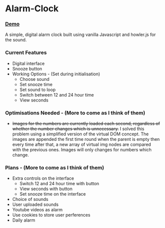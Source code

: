 # Alarm-Clock

### [Demo](https://dbuzzin.github.io/alarm-clock/)

A simple, digital alarm clock built using vanilla Javascript and howler.js for the sound.

### Current Features

* Digital interface
* Snooze button
* Working Options - (Set during initialisation)
  * Choose sound
  * Set snooze time
  * Set sound to loop
  * Switch between 12 and 24 hour time
  * View seconds

### Optimisations Needed - (More to come as I think of them)

* ~~Images for the numbers are currently loaded each second, regardless of whether the number changes which is unnecessary.~~
I solved this problem using a simplified version of the virtual DOM concept. The images are appended the first time round when the parent is empty then every time after that, a new array of virtual img nodes are compared with the previous ones. Images will only changes for numbers which change.


### Plans - (More to come as I think of them)

* Extra controls on the interface
  * Switch 12 and 24 hour time with button
  * View seconds with button
  * Set snooze time on the interface
* Choice of sounds
* User uploaded sounds
* Youtube videos as alarm
* Use cookies to store user perferences
* Daily alarm
